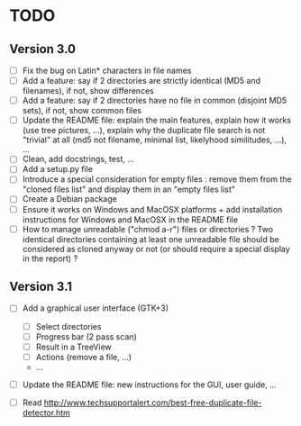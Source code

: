 # TODO

## Version 3.0

- [ ] Fix the bug on Latin* characters in file names
- [ ] Add a feature: say if 2 directories are strictly identical (MD5 and
      filenames), if not, show differences
- [ ] Add a feature: say if 2 directories have no file in common (disjoint MD5
      sets), if not, show common files
- [ ] Update the README file: explain the main features, explain how it works
      (use tree pictures, ...), explain why the duplicate file search is not
      "trivial" at all (md5 not filename, minimal list, likelyhood similitudes,
      ...), ...
- [ ] Clean, add docstrings, test, ...
- [ ] Add a setup.py file
- [ ] Introduce a special consideration for empty files : remove them from the
      "cloned files list" and display them in an "empty files list"
- [ ] Create a Debian package
- [ ] Ensure it works on Windows and MacOSX platforms + add installation
      instructions for Windows and MacOSX in the README file
- [ ] How to manage unreadable ("chmod a-r") files or directories ? Two identical
      directories containing at least one unreadable file should be considered as
      cloned anyway or not (or should require a special display in the report) ?

## Version 3.1

- [ ] Add a graphical user interface (GTK+3)
    - [ ] Select directories
    - [ ] Progress bar (2 pass scan)
    - [ ] Result in a TreeView
    - [ ] Actions (remove a file, ...)
    - ...
- [ ] Update the README file: new instructions for the GUI, user guide, ...

- [ ] Read http://www.techsupportalert.com/best-free-duplicate-file-detector.htm
